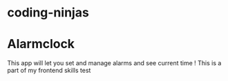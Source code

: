 # coding-ninjas
# Alarmclock

This app will let you set and manage alarms and see current time !
This is a part of my frontend skills test

